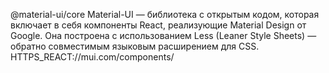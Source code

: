 @material-ui/core
Material-UI — библиотека с открытым кодом, которая включает в себя компоненты React, реализующие Material Design от Google. Она построена с использованием Less (Leaner Style Sheets) — обратно совместимым языковым расширением для CSS.  
HTTPS_REACT://mui.com/components/  
